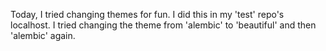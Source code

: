 Today, I tried changing themes for fun. I did this in my 'test' repo's localhost.
I tried changing the theme from 'alembic' to 'beautiful' and then 'alembic' again.
